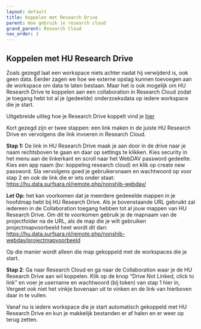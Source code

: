 ```yaml
---
layout: default
title: Koppelen met Research Drive
parent: Hoe gebruik je research cloud
grand_parent: Research Cloud
nav_order: 3
---
```


## Koppelen met HU Research Drive

Zoals gezegd laat een workspace niets achter nadat hij verwijderd is, ook geen data. Eerder zagen we hoe we externe opslag kunnen toevoegen aan de workspace om data te laten bestaan. Maar het is ook mogelijk om HU Research Drive te koppelen aan een collaboration in Research Cloud zodat je toegang hebt tot al je (gedeelde) onderzoeksdata op iedere workspace die je start. 

Uitgebreide uitleg hoe je Research Drive koppelt vind je [hier](https://servicedesk.surfsara.nl/wiki/display/WIKI/Connect+Research+Drive)

Kort gezegd zijn er twee stappen: een link maken in de juiste HU Research Drive en vervolgens die link invoeren in Research Cloud. 

**Stap 1:** De link in HU Research Drive maak je aan door in de drive naar je naam rechtsboven te gaan en daar op settings te klikken. Kies security in het menu aan de linkerkant en scroll naar het WebDAV password gedeelte. Kies een app naam (bv: koppeling research cloud) en klik op create new password. Sla vervolgens goed je gebruikersnaam en wachtwoord op voor stap 2 en ook de link die er iets onder staat: https://hu.data.surfsara.nl/remote.php/nonshib-webdav/

**Let Op:** het kan voorkomen dat je meerdere gedeeelde mappen in je hoofdmap hebt bij HU Research Drive. Als je bovenstaande URL gebruikt zal iedereen in de Collaboration toegang hebben tot al jouw mappen van HU Research Drive. Om dit te voorkomen gebruik je de mapnaam van de projectfolder na de URL, als de map die je wilt gebruiken projectmapvoorbeeld heet wordt dit dan: https://hu.data.surfsara.nl/remote.php/nonshib-webdav/projectmapvoorbeeld

Op die manier wordt alleen die map gekoppeld met de workspaces die je start. 

**Stap 2**: 
Ga naar Research Cloud en ga naar de Collaboration waar je de HU Research Drive aan wil koppelen. Klik op de knop “Drive Not Linked, click to link” en voer je username en wachtwoord (bij token) van stap 1 hier in, Vergeet ook niet het vinkje bovenaan uit te vinken en de link van hierboven daar in te vullen.

Vanaf nu is iedere workspace die je start automatisch gekoppeld met HU Research Drive en kun je makkelijk bestanden er af halen en er weer op terug zetten. 
